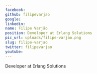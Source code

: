 ```yaml
---
facebook: 
github: filipevarjao
google: 
linkedin: 
name: Filipe Varjão
position: Developer at Erlang Solutions
pic_url: uploads/filipe-varjao.png
slug: filipe-varjao
twitter: filipevarjao
youtube: 
---
```

<p>Developer at Erlang Solutions</p>
